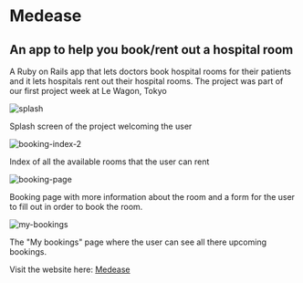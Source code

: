 # Medease

## An app to help you book/rent out a hospital room

A Ruby on Rails app that lets doctors book hospital rooms for their patients and it lets hospitals rent out their hospital rooms. The project was part of our first project week at Le Wagon, Tokyo

![splash](https://github.com/dmalmq/medease/assets/1062376/22f31021-71d6-43d3-b4ee-3d10c049469e)

Splash screen of the project welcoming the user

![booking-index-2](https://github.com/dmalmq/medease/assets/1062376/c5db18ad-0d85-46b9-9dd4-64c4be3c4176)

Index of all the available rooms that the user can rent

![booking-page](https://github.com/dmalmq/medease/assets/1062376/f115a3dc-4de7-41ec-aefa-6fbe54518191)

Booking page with more information about the room and a form for the user to fill out in order to book the room.

![my-bookings](https://github.com/dmalmq/medease/assets/1062376/c22bbab6-3070-4b5d-bd81-d6942c43bae2)

The "My bookings" page where the user can see all there upcoming bookings.

Visit the website here: [Medease](https://medease.herokuapp.com/)
